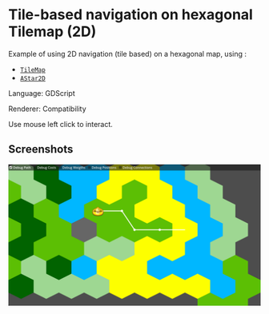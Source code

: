 # Tile-based navigation on hexagonal Tilemap (2D)

Example of using 2D navigation (tile based) on a hexagonal map, using :
- [`TileMap`](https://docs.godotengine.org/en/stable/classes/class_tilemap.html)
- [`AStar2D`](https://docs.godotengine.org/en/stable/classes/class_astar2d.html)

Language: GDScript

Renderer: Compatibility

Use mouse left click to interact.

## Screenshots

![Screenshot](screenshots/Hexagon_Navigation_2D.png)
